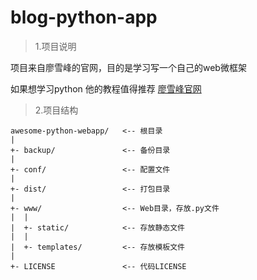 # blog-python-app

> 1.项目说明  

项目来自廖雪峰的官网，目的是学习写一个自己的web微框架

如果想学习python 他的教程值得推荐 [廖雪峰官网](http://www.liaoxuefeng.com/)



> 2.项目结构

```
awesome-python-webapp/   <-- 根目录
|
+- backup/               <-- 备份目录
|
+- conf/                 <-- 配置文件
|
+- dist/                 <-- 打包目录
|
+- www/                  <-- Web目录，存放.py文件
|  |
|  +- static/            <-- 存放静态文件
|  |
|  +- templates/         <-- 存放模板文件
|
+- LICENSE               <-- 代码LICENSE
```
